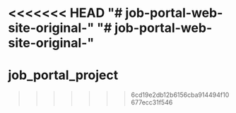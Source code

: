 <<<<<<< HEAD
"# job-portal-web-site-original-" 
"# job-portal-web-site-original-" 
=======
# job_portal_project
>>>>>>> 6cd19e2db12b6156cba914494f10677ecc31f546
